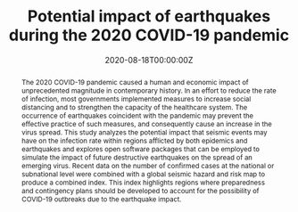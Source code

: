 ---
title: "Potential impact of earthquakes during the 2020 COVID-19 pandemic"
authors:
- Vitor Silva
- admin
date: "2020-08-18T00:00:00Z"
doi: "10.1177/8755293020950328"

# Schedule page publish date (NOT publication's date).
publishDate: "2023-12-19T00:00:00Z"

# Publication type.
# Accepts a single type but formatted as a YAML list (for Hugo requirements).
# Enter a publication type from the CSL standard.
publication_types: ["article-journal"]

# Publication name and optional abbreviated publication name.
publication: "*Earthquake Spectra, 37*(1)"
publication_short: ""

abstract: 'The 2020 COVID-19 pandemic caused a human and economic impact of unprecedented magnitude in contemporary history. In an effort to reduce the rate of infection, most governments implemented measures to increase social distancing and to strengthen the capacity of the healthcare system. The occurrence of earthquakes coincident with the pandemic may prevent the effective practice of such measures, and consequently cause an increase in the virus spread. This study analyzes the potential impact that seismic events may have on the infection rate within regions afflicted by both epidemics and earthquakes and explores open software packages that can be employed to simulate the impact of future destructive earthquakes on the spread of an emerging virus. Recent data on the number of confirmed cases at the national or subnational level were combined with a global seismic hazard and risk map to produce a combined index. This index highlights regions where preparedness and contingency plans should be developed to account for the possibility of COVID-19 outbreaks due to the earthquake impact.'

# Summary. An optional shortened abstract.
summary: ''

tags:
- earthquakes
- disaster risk
featured: false

# links:
# - name: ""
#   url: ""
url_pdf: 'https://journals.sagepub.com/doi/pdf/10.1177/8755293020950328'
url_code: ''
url_dataset: ''
url_poster: ''
url_project: ''
url_slides: ''
url_source: ''
url_video: ''

# Featured image
# To use, add an image named `featured.jpg/png` to your page's folder. 
image:
  caption: ''
  focal_point: ""
  preview_only: false

# Associated Projects (optional).
#   Associate this publication with one or more of your projects.
#   Simply enter your project's folder or file name without extension.
#   E.g. `internal-project` references `content/project/internal-project/index.md`.
#   Otherwise, set `projects: []`.
projects: []

# Slides (optional).
#   Associate this publication with Markdown slides.
#   Simply enter your slide deck's filename without extension.
#   E.g. `slides: "example"` references `content/slides/example/index.md`.
#   Otherwise, set `slides: ""`.
slides: ""
---